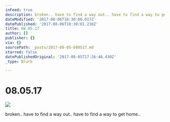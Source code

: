 ```yaml
---
inFeed: true
description: broken.. have to find a way out.. have to find a way to get home..
dateModified: '2017-08-06T18:30:00.017Z'
datePublished: '2017-08-06T18:30:01.238Z'
title: 08.05.17
author: []
publisher: {}
via: {}
sourcePath: _posts/2017-08-05-080517.md
starred: false
datePublishedOriginal: '2017-08-05T17:26:46.430Z'
_type: Blurb

---
```

# 08.05.17
![](https://the-grid-user-content.s3-us-west-2.amazonaws.com/9220b7f6-5c65-46d9-a431-4c50e2d7d363.jpg)

broken.. have to find a way out.. have to find a way to get home..